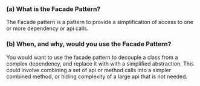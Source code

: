 ### (a) What is the Facade Pattern? ###

The Facade pattern is a pattern to provide a simplification of access to
one or more dependency or api calls.

### (b) When, and why, would you use the Facade Pattern? ###

You would want to use the facade pattern to decouple a class from a
complex dependency, and replace it with with a simplified abstraction.
This could involve combining a set of api or method calls into a simpler
combined method, or hiding complexity of a large api that is not needed.
